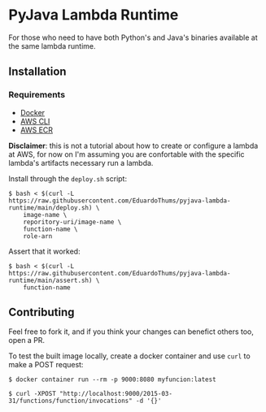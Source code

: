 # PyJava Lambda Runtime

For those who need to have both Python's and Java's binaries available at the same lambda runtime.


## Installation

### Requirements

- [Docker](https://www.docker.com/)
- [AWS CLI](https://aws.amazon.com/cli/)
- [AWS ECR](https://aws.amazon.com/ecr/)  

**Disclaimer**: this is not a tutorial about how to create or configure a lambda at AWS, for now on I'm assuming
you are confortable with the specific lambda's artifacts necessary run a lambda.

Install through the `deploy.sh` script:

```
$ bash < $(curl -L https://raw.githubusercontent.com/EduardoThums/pyjava-lambda-runtime/main/deploy.sh) \
    image-name \
    reporitory-uri/image-name \
    function-name \
    role-arn
```

Assert that it worked:

```
$ bash < $(curl -L https://raw.githubusercontent.com/EduardoThums/pyjava-lambda-runtime/main/assert.sh) \
    function-name
```


## Contributing

Feel free to fork it, and if you think your changes can benefict others too, open a PR.


To test the built image locally, create a docker container and use `curl` to make a POST request:

```
$ docker container run --rm -p 9000:8080 myfuncion:latest
```

```
$ curl -XPOST "http://localhost:9000/2015-03-31/functions/function/invocations" -d '{}'
```
